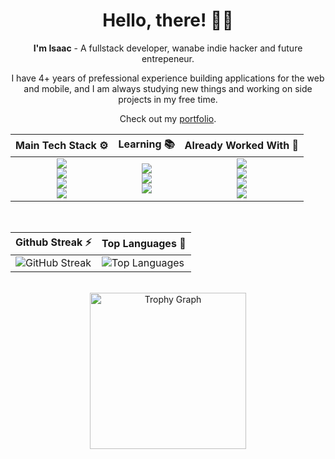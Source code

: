 <div align="center">
    
  # Hello, there! 🤙🏼
  
  **I'm Isaac** - A fullstack developer, wanabe indie hacker and future entrepeneur. 
  
  I have 4+ years of prefessional experience building applications for the web and mobile, and I am always studying new things and working on side projects in my free time.
  
  Check out my [portfolio](https://isaacmuniz.vercel.app).

  <table>
    <thead>
      <tr>
        <th style="text-align: center;">Main Tech Stack ⚙️</th>
        <th style="text-align: center;">Learning 📚️</th>
        <th style="text-align: center;">Already Worked With 💾</th>
      </tr>
    </thead>
    <tbody>
      <tr>
        <!-- Main Tech Stack -->
        <td>
          <div align="center">
            <img src="https://skills.syvixor.com/api/icons?i=reactjs,nextjs,tailwindcss,zod" />
            <br/>
            <img src="https://skills.syvixor.com/api/icons?i=prisma,jwt,jest,zustand" />
            <br/>
            <img src="https://skills.syvixor.com/api/icons?i=nodejs,nestjs,postgresql,docker" />
            <br/>
            <img src="https://skills.syvixor.com/api/icons?i=typescript,javascript" />
          </div>
        </td>
        <!-- Studying -->
        <td>
          <div align="center">
            <img src="https://skills.syvixor.com/api/icons?i=angular,reactnative" />
            <br/>
            <img src="https://skills.syvixor.com/api/icons?i=django,dotnet" />
            <br/>
            <img src="https://skills.syvixor.com/api/icons?i=python,csharp" />
          </div>
        </td>
        <!-- Already Worked With -->
        <td>
          <div align="center">
            <img src="https://skills.syvixor.com/api/icons?i=flutter,bootstrap" />
            <br/>
            <img src="https://skills.syvixor.com/api/icons?i=redux,reacthookform,reactquery" />
            <br/>
            <img src="https://skills.syvixor.com/api/icons?i=expressjs,mysql,sequelize" />
            <br/>
            <img src="https://skills.syvixor.com/api/icons?i=php" />
          </div>
        </td>
      </tr>
    </tbody>
  </table>

  <br/>

  <table>
    <thead>
      <tr>
        <th style="text-align: center;">Github Streak ⚡️</th>
        <th style="text-align: center;">Top Languages 📜</th>
      </tr>
    </thead>
    <tbody>
      <tr>
        <!-- Streak -->
        <td>
          <img src="https://gh-streaks-isaacmuniz.vercel.app?user=codigoisaac&background=000000&border=B9F9F8&stroke=B9F9F8&ring=0E9F44&fire=0E9F44&currStreakNum=B9F9F8&sideNums=B9F9F8&currStreakLabel=F06292&sideLabels=F06292&dates=0E9F44&excludeDaysLabel=0E9F44" alt="GitHub Streak">
        </td>
        <!-- Top Languages -->
        <td>
          <img src="https://gh-stats-isaacmuniz.vercel.app/api/top-langs/?username=codigoisaac&theme=radical&layout=compact&title_color=F06292&text_color=0E9F44&border_color=B9F9F8&bg_color=000" alt="Top Languages" />
        </td>
      </tr>
    </tbody>
  </table>

  <br/>
  
  <!-- Trophies -->
  <img src="https://github-profile-trophy.vercel.app?username=codigoisaac&theme=radical&margin-w=5&margin-h=5&no-frame=true&no-bg=false&row=2&column=3" height="250" alt="Trophy Graph"  />          

  
  <!-- [![Isaac's github activity graph](https://github-readme-activity-graph.vercel.app/graph?username=codigoisaac&bg_color=0d1117&color=b9f9f8&line=b9f9f8&point=0e9f44&area=true&area_color=0e9f44&hide_border=true)](https://github.com/ashutosh00710/github-readme-activity-graph) -->
</div>

